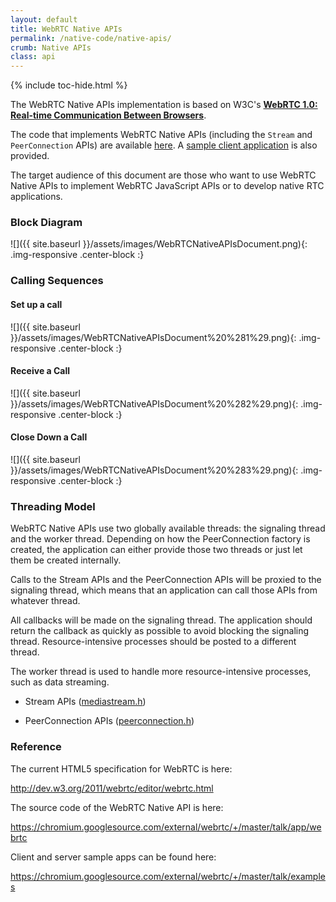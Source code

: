 ```yaml
---
layout: default
title: WebRTC Native APIs
permalink: /native-code/native-apis/
crumb: Native APIs
class: api
---
```




{% include toc-hide.html %}


The WebRTC Native APIs implementation is based on W3C's
[**WebRTC 1.0: Real-time Communication Between Browsers**][1].

The code that implements WebRTC Native APIs (including the `Stream` and
`PeerConnection` APIs) are available [here][2]. A
[sample client application][3] is also provided.

The target audience of this document are those who want to use WebRTC Native
APIs to implement WebRTC JavaScript APIs or to develop native RTC
applications.

[1]: http://w3c.github.io/webrtc-pc/
[2]: https://chromium.googlesource.com/external/webrtc/+/master/talk/app/webrtc
[3]: https://chromium.googlesource.com/external/webrtc/+/master/talk/examples/peerconnection



### Block Diagram

![]({{ site.baseurl }}/assets/images/WebRTCNativeAPIsDocument.png){: .img-responsive .center-block :}


### Calling Sequences


#### Set up a call

![]({{ site.baseurl }}/assets/images/WebRTCNativeAPIsDocument%20%281%29.png){: .img-responsive .center-block :}


#### Receive a Call

![]({{ site.baseurl }}/assets/images/WebRTCNativeAPIsDocument%20%282%29.png){: .img-responsive .center-block :}


#### Close Down a Call

![]({{ site.baseurl }}/assets/images/WebRTCNativeAPIsDocument%20%283%29.png){: .img-responsive .center-block :}


### Threading Model

WebRTC Native APIs use two globally available threads: the signaling thread
and the worker thread. Depending on how the PeerConnection factory is created,
the application can either provide those two threads or just let them be
created internally.

Calls to the Stream APIs and the PeerConnection APIs will be proxied to
the signaling thread, which means that an application can call those APIs from
whatever thread.

All callbacks will be made on the signaling thread. The application should
return the callback as quickly as possible to avoid blocking the signaling
thread. Resource-intensive processes should be posted to a different thread.

The worker thread is used to handle more resource-intensive processes, such as
data streaming.


  * Stream APIs ([mediastream.h](https://chromium.googlesource.com/external/webrtc/+/master/talk/app/webrtc/mediastream.h))

  * PeerConnection APIs ([peerconnection.h](https://chromium.googlesource.com/external/webrtc/+/master/talk/app/webrtc/peerconnection.h))




### Reference

The current HTML5 specification for WebRTC is here:

<http://dev.w3.org/2011/webrtc/editor/webrtc.html>

The source code of the WebRTC Native API is here:

<https://chromium.googlesource.com/external/webrtc/+/master/talk/app/webrtc>

Client and server sample apps can be found here:

<https://chromium.googlesource.com/external/webrtc/+/master/talk/examples>
